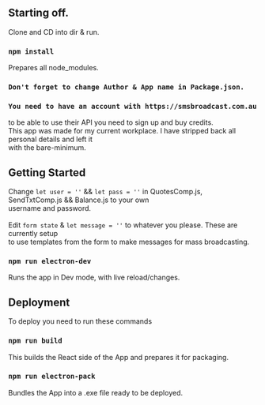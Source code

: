 ## Starting off.

Clone and CD into dir & run.

### `npm install`

Prepares all node_modules.<br>

### `Don't forget to change Author & App name in Package.json.`

### `You need to have an account with https://smsbroadcast.com.au`
to be able to use their API you need to sign up and buy credits.<br>
This app was made for my current workplace. I have stripped back all personal details and left it<br>
with the bare-minimum.

## Getting Started

Change `let user = ''` && `let pass = ''` in QuotesComp.js, SendTxtComp.js && Balance.js to your own<br>
username and password. <br>
<br>
Edit `form state` & `let message = ''` to whatever you please. These are currently setup <br>
to use templates from the form to make messages for mass broadcasting.<br>


### `npm run electron-dev`

Runs the app in Dev mode, with live reload/changes.


## Deployment

To deploy you need to run these commands<br>

### `npm run build`
This builds the React side of the App and prepares it for packaging.<br>

### `npm run electron-pack`
Bundles the App into a .exe file ready to be deployed. 
